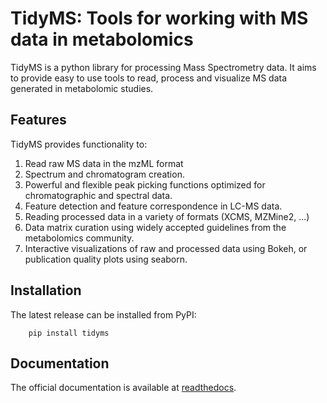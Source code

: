 TidyMS: Tools for working with MS data in metabolomics
======================================================

TidyMS is a python library for processing Mass Spectrometry data. It aims to
provide easy to use tools to read, process and visualize MS data generated in
metabolomic studies.

Features
--------

TidyMS provides functionality to:

1. Read raw MS data in the mzML format
2. Spectrum and chromatogram creation.
3. Powerful and flexible peak picking functions optimized for chromatographic
   and spectral data.
4. Feature detection and feature correspondence in LC-MS data.
5. Reading processed data in a variety of formats (XCMS, MZMine2, ...)
5. Data matrix curation using widely accepted guidelines from the metabolomics
   community.
6. Interactive visualizations of raw and processed data using Bokeh, or
   publication quality plots using seaborn.

Installation
------------

The latest release can be installed from PyPI:

```
    pip install tidyms
```

Documentation
-------------

The official documentation is available at 
[readthedocs](https://tidyms.readthedocs.io/en/latest/).

